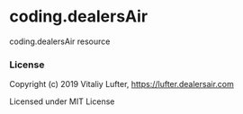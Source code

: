 # coding.dealersAir
coding.dealersAir resource

### License

Copyright (c) 2019 Vitaliy Lufter, https://lufter.dealersair.com

Licensed under MIT License